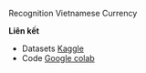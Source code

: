 Recognition Vietnamese Currency

**Liên kết**
- Datasets [Kaggle](https://www.kaggle.com/datasets/phamnguyenduytien/recognition-vietnamese-currency)
- Code [Google colab](https://colab.research.google.com/drive/1WO9JA4GQ4272NQNCl3RKBsSLmK8XxkZE?usp=sharing)
